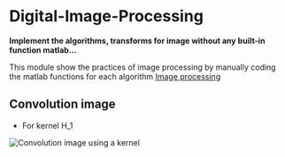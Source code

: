 # Digital-Image-Processing
**Implement the algorithms, transforms for image without any built-in function matlab...**

This module show the practices of image processing by manually coding the matlab functions for each algorithm [Image processing](https://github.com/trungpx/Digital-Image-Processing/)
## Convolution image
* For kernel H_1

![Convolution image using a kernel](https://github.com/trungpx/Digital-Image-Processing/blob/master/Result%20images/Convolution-K1.png=20x20)
